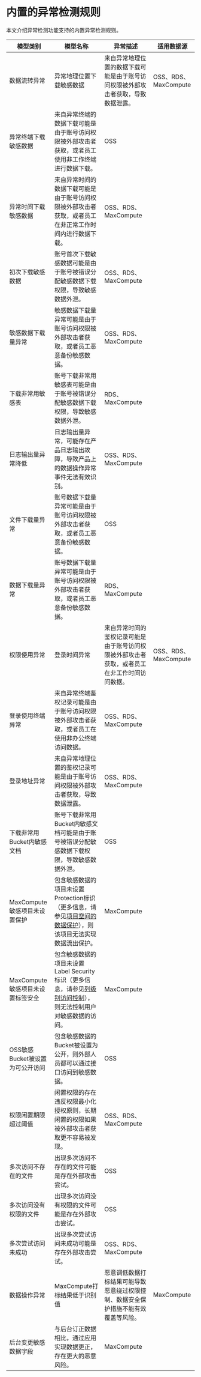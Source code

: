 # 内置的异常检测规则

本文介绍异常检测功能支持的内置异常检测规则。

|模型类别|模型名称|异常描述|适用数据源|
|----|----|----|-----|
|数据流转异常|异常地理位置下载敏感数据|来自异常地理位置的数据下载可能是由于账号访问权限被外部攻击者获取，导致数据泄露。|OSS、RDS、MaxCompute|
|异常终端下载敏感数据|来自异常终端的数据下载可能是由于账号访问权限被外部攻击者获取，或者员工使用非工作终端进行数据下载。|OSS|
|异常时间下载敏感数据|来自异常时间的数据下载可能是由于账号访问权限被外部攻击者获取，或者员工在非正常工作时间内进行数据下载。|OSS、RDS、MaxCompute|
|初次下载敏感数据|账号首次下载敏感数据可能是由于账号被错误分配敏感数据下载权限，导致敏感数据外泄。|OSS、RDS、MaxCompute|
|敏感数据下载量异常|敏感数据下载量异常可能是由于账号访问权限被外部攻击者获取，或者员工恶意备份敏感数据。|OSS、RDS、MaxCompute|
|下载非常用敏感表|账号下载非常用敏感表可能是由于账号被错误分配敏感数据下载权限，导致敏感数据外泄。|RDS、MaxCompute|
|日志输出量异常降低|日志输出量异常，可能存在产品日志输出故障，导致产品上的数据操作异常事件无法有效识别。|OSS、RDS、MaxCompute|
|文件下载量异常|账号数据下载量异常可能是由于账号访问权限被外部攻击者获取，或者员工恶意备份敏感数据。|OSS|
|数据下载量异常|账号数据下载量异常可能是由于账号访问权限被外部攻击者获取，或者员工恶意备份敏感数据。|RDS、MaxCompute|
|权限使用异常|登录时间异常|来自异常时间的鉴权记录可能是由于账号访问权限被外部攻击者获取，或者员工在非工作时间访问数据。|OSS、RDS、MaxCompute|
|登录使用终端异常|来自异常终端鉴权记录可能是由于账号访问权限被外部攻击者获取，或者员工在使用非办公终端访问数据。|OSS、RDS、MaxCompute|
|登录地址异常|来自异常地理位置的鉴权记录可能是由于账号访问权限被外部攻击者获取，导致数据泄露。|OSS、RDS、MaxCompute|
|下载非常用Bucket内敏感文档|账号下载非常用Bucket内敏感文档可能是由于账号被错误分配敏感数据下载权限，导致敏感数据外泄。|OSS|
|MaxCompute敏感项目未设置保护|包含敏感数据的项目未设置Protection标识（更多信息，请参见[项目空间的数据保护](/intl.zh-CN/管理/安全管理详解/项目空间的数据保护.md)），则该项目无法实现数据流出保护。|MaxCompute|
|MaxCompute敏感项目未设置标签安全|包含敏感数据的项目未设置Label Security标识（更多信息，请参见[列级别访问控制](/intl.zh-CN/管理/安全管理详解/列级别访问控制.md)），则无法控制用户对敏感数据的访问。|MaxCompute|
|OSS敏感Bucket被设置为可公开访问|包含敏感数据的Bucket被设置为公开，则外部人员都可以通过接口访问到敏感数据。|OSS|
|权限闲置期限超过阈值|闲置权限的存在违反权限最小化授权原则，长期闲置的权限如果被外部攻击者获取更不容易被发现。|OSS、RDS、MaxCompute|
|多次访问不存在的文件|出现多次访问不存在的文件可能是存在外部攻击尝试。|OSS|
|多次访问没有权限的文件|出现多次访问没有权限的文件可能是存在外部攻击尝试。|OSS|
|多次尝试访问未成功|出现多次尝试访问未成功可能是存在外部攻击尝试。|OSS、RDS、MaxCompute|
|数据操作异常|MaxCompute打标结果低于识别值|恶意调低数据打标结果可能导致恶意绕过权限控制、数据安全保护措施不能有效覆盖等风险。|MaxCompute|
|后台变更敏感数据字段|与后台订正数据相比，通过应用实现数据更正，存在更大的恶意风险。|MaxCompute|

